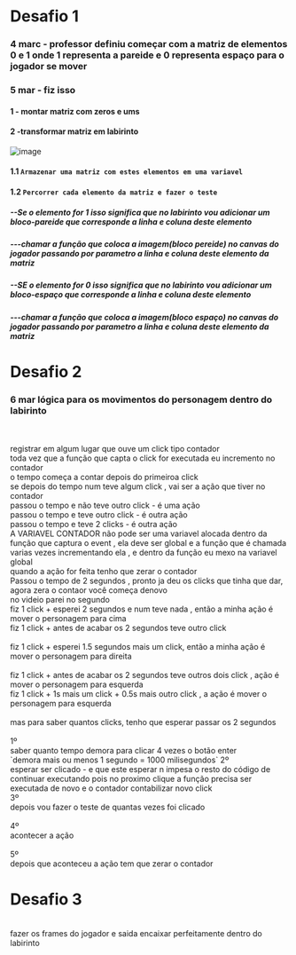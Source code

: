 # Desafio 1
### 4 marc - professor definiu começar com a matriz de elementos 0 e 1 onde 1 representa a pareide e 0 representa espaço para o jogador se mover
### 5 mar  - fiz isso
#### 1 - montar matriz com zeros e ums 
#### 2 -transformar matriz em labirinto
![image](https://github.com/ThiagoMassenoMaciel/From-The-Ashes.github.io/assets/107934374/97b78101-0721-4a35-b2ce-9cf5c97acd0d)
#### 1.1 `Armazenar uma matriz com estes elementos em uma variavel`
#### 1.2 `Percorrer cada elemento da matriz e fazer o teste`
##### --Se o elemento for 1 isso significa que no labirinto vou adicionar um bloco-pareide que corresponde a linha e coluna deste elemento
##### ---chamar a função que coloca a imagem(bloco pereide) no canvas do jogador passando por parametro a linha e coluna deste elemento da matriz
##### --SE o elemento for 0 isso significa que no labirinto vou adicionar um bloco-espaço que corresponde a linha e coluna deste elemento
##### ---chamar a função que coloca a imagem(bloco espaço) no canvas do jogador passando por parametro a linha e coluna deste elemento da matriz

# Desafio 2 
### 6 mar lógica para os movimentos do personagem dentro do labirinto<br/>
<br/>
<br/>
registrar em algum lugar que ouve um click tipo contador 

<br/>
toda vez que a função que capta o click for executada eu incremento no contador
<br/>
o tempo começa a contar depois do primeiroa click
<br/>
se depois do tempo num teve algum click , vai ser a ação que tiver no contador
<br/>
passou o tempo e não teve outro click - é uma ação
<br/>
passou o tempo e teve outro click - é outra ação
<br/>
passou o tempo e teve 2 clicks - é outra ação
<br/>
A VARIAVEL CONTADOR não pode ser uma variavel alocada dentro da função que captura o event , ela deve ser global e a função que é chamada varias vezes incrementando ela , e dentro da função eu mexo na variavel global
<br/>
quando a ação for feita tenho que zerar o contador
<br/>
Passou o tempo de 2 segundos , pronto ja deu os clicks que tinha que dar, agora zera o contaor você começa denovo
<br/>
no videio parei no segundo<br/>
fiz 1 click + esperei 2 segundos e num teve nada , então a minha ação é mover o personagem para cima<br/>
fiz 1 click + antes de acabar os 2 segundos teve outro click<br/>
<br/>
fiz 1 click + esperei 1.5 segundos  mais um click, então a minha ação é mover o personagem para direita<br/>
<br/>
fiz 1 click + antes de acabar os 2 segundos teve outros dois click , ação é mover o personagem para esquerda<br/>
fiz 1 click + 1s mais um click + 0.5s mais outro click , a ação é mover o personagem para esquerda<br/>
<br/>
mas para saber quantos clicks, tenho que esperar passar os 2 segundos<br/>
<br/>
1º <br/>
saber quanto tempo demora para clicar 4 vezes o botão enter<br/>
`demora mais ou menos 1 segundo = 1000 milisegundos`
2º<br/>
esperar ser clicado - e que este esperar n impesa o resto do código de continuar executando pois no proximo clique a função precisa ser executada de novo e o contador contabilizar novo click
<br/>
3º<br/>
depois vou fazer o teste de quantas vezes foi clicado<br/>
<br/>
4º <br/>
acontecer a ação<br/>
<br/>
5º<br/>
depois que aconteceu a ação tem que zerar o contador<br/>


# Desafio 3<br/> 
<br/>
fazer os frames do jogador e saida encaixar perfeitamente dentro do labirinto
<br/>